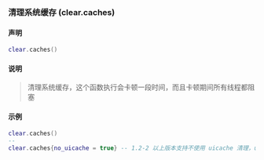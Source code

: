 ### 清理系统缓存 (**clear\.caches**)


#### 声明
```lua
clear.caches()
```


#### 说明
> 清理系统缓存，这个函数执行会卡顿一段时间，而且卡顿期间所有线程都阻塞  


#### 示例  
```lua
clear.caches()
--
clear.caches{no_uicache = true} -- 1.2-2 以上版本支持不使用 uicache 清理，uicache 耗时很长，可使用 os.execute('su mobile -c uicache') 来代替
```

